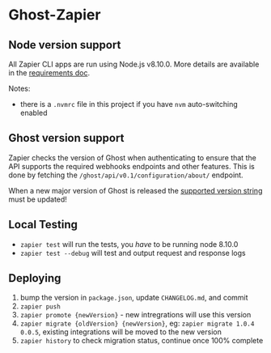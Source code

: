 # Ghost-Zapier

## Node version support

All Zapier CLI apps are run using Node.js v8.10.0. More details are available in the [requirements doc](https://zapier.github.io/zapier-platform-cli/index.html#requirements).

Notes:
- there is a `.nvmrc` file in this project if you have `nvm` auto-switching enabled

## Ghost version support

Zapier checks the version of Ghost when authenticating to ensure that the API supports the required webhooks endpoints and other features. This is done by fetching the `/ghost/api/v0.1/configuration/about/` endpoint.

When a new major version of Ghost is released the [supported version string](https://github.com/TryGhost/Ghost-Zapier/blob/master/authentication.js#L3) must be updated!

## Local Testing

- `zapier test` will run the tests, you _have_ to be running node 8.10.0
- `zapier test --debug` will test and output request and response logs

## Deploying

1. bump the version in `package.json`, update `CHANGELOG.md`, and commit
2. `zapier push`
3. `zapier promote {newVersion}` - new intregrations will use this version
4. `zapier migrate {oldVersion} {newVersion}`, eg: `zapier migrate 1.0.4 0.0.5`, existing integrations will be moved to the new version
5. `zapier history` to check migration status, continue once 100% complete
